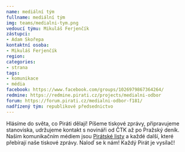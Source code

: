 ```yaml
---
name: mediální tým
fullname: mediální tým
img: teams/medialni-tym.png
vedoucí týmu: Mikuláš Ferjenčík
zástupci:
- Adam Skořepa
kontaktní osoba:
- Mikuláš Ferjenčík
region:
categories:
- strana
tags:
- komunikace
- média
facebook: https://www.facebook.com/groups/1026979867364264/
redmine: https://redmine.pirati.cz/projects/medialni-odbor
forum: https://forum.pirati.cz/medialni-odbor-f181/
nadřízený tým: republikové předsednictvo
---
```


Hlásíme do světa, co Piráti dělají! Píšeme tiskové zprávy, připravujeme stanoviska, udržujeme kontakt s novináři od ČTK až po Pražský deník. Našim komunikačním médiem jsou [Pirátské listy](http://www.piratskelisty.cz/) a každé další, které přebírají naše tiskové zprávy. Naloď se k nám! Každý Pirát je vysílač!
